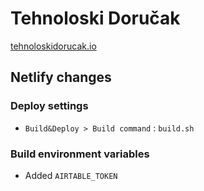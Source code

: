 # Tehnoloski Doručak

[tehnoloskidorucak.io](https://tehnoloskidorucak.io)

## Netlify changes

### Deploy settings

+ `Build&Deploy > Build command` : `build.sh`

### Build environment variables

+ Added `AIRTABLE_TOKEN`